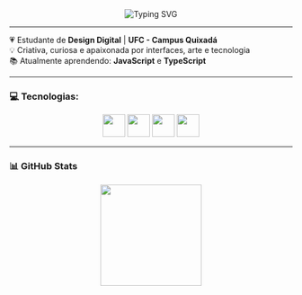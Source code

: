 <div align="center">
  <img src="https://readme-typing-svg.herokuapp.com?font=Fira+Code&weight=700&pause=1000&color=FF69B4&center=true&vCenter=true&width=435&lines=Olá+✨;Eu+sou+a+Maria+Vitória" alt="Typing SVG" />
</div>

---

💗 Estudante de **Design Digital** | **UFC - Campus Quixadá**  
💡 Criativa, curiosa e apaixonada por interfaces, arte e tecnologia  
📚 Atualmente aprendendo: **JavaScript** e **TypeScript**

---

### 💻 Tecnologias:
<p align="center">
  <img src="https://cdn.jsdelivr.net/gh/devicons/devicon/icons/javascript/javascript-original.svg" width="40"/>
  <img src="https://cdn.jsdelivr.net/gh/devicons/devicon/icons/typescript/typescript-original.svg" width="40"/>
  <img src="https://cdn.jsdelivr.net/gh/devicons/devicon/icons/html5/html5-original.svg" width="40"/>
  <img src="https://cdn.jsdelivr.net/gh/devicons/devicon/icons/css3/css3-original.svg" width="40"/>
</p>

---

### 📊 GitHub Stats
<div align="center">
  <img src="https://github-readme-stats.vercel.app/api?username=MariaVitoriadeAlmeidaFerreira&theme=rose_pine&show_icons=true&hide=issues" height="180em"/>

</div>



